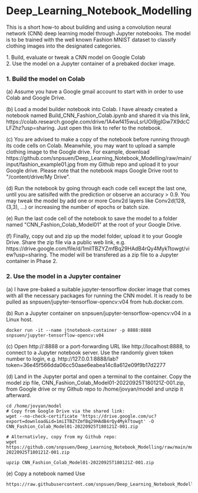 # Deep_Learning_Notebook_Modelling
This is a short how-to about building and using a convolution neural network (CNN) deep learning model through Jupyter notebooks. The model is to be trained with the well known Fashion MNIST dataset to classify clothing images into the designated categories.
<p>
  1. Build, evaluate or tweak a CNN model on Google Colab <br>
  2. Use the model on a Jupyter container of a prebaked docker image.
 
### 1. Build the model on Colab
  <p>
    (a) Assume you have a Google gmail account to start with in order to use Colab and Google Drive. 
  <p>
    (b) Load a model builder notebook into Colab. I have already created a notebook named Build_CNN_Fashion_Colab.ipynb and shared it via this link, https://colab.research.google.com/drive/1A4wf415wuLsrUOi9jgIGw7X9dcCLFZhz?usp=sharing. Just open this link to refer to the notebook.
  <p>
    (c) You are advised to make a copy of the notebook before running through its code cells on Colab. Meanwhile, you may want to upload a sample clothing image to the Google drive. For example, download https://github.com/snpsuen/Deep_Learning_Notebook_Modelling/raw/main/input/fashion_example01.jpg from my Github repo and upload it to your Google drive. Please note that the notebook maps Google Drive root to "/content/drive/My Drive".
  <p>
    (d) Run the notebook by going through each code cell except the last one, until you are satisifed with the prediction or observe an accuracy > 0.9. You may tweak the model by add one or more Conv2d layers like Conv2d(128, (3,3), ...) or increasing the number of epochs or batch size.
  <p>
    (e) Run the last code cell of the notebook to save the model to a folder named "CNN_Fashion_Colab_Model01" at the root of your Google Drive.
  <p>
    (f) Finally, copy out and zip up the model folder, upload it to your Google Drive. Share the zip file via a public web link, e.g. https://drive.google.com/file/d/1miITBZYZmfBq29HAdB4rQy4MykTtowgt/view?usp=sharing. The model will be transfered as a zip file to a Jupyter container in Phase 2. 
  
### 2. Use the model in a Jupyter container
  <p>
    (a) I have pre-baked a suitable jupyter-tensorflow docker image that comes with all the necessary packages for running the CNN model. It is ready to be pulled as snpsuen/jupyter-tensorflow-opencv:v04 from hub.docker.com.
  <p>
    (b) Run a Jupyter container on snpsuen/jupyter-tensorflow-opencv:v04 in a Linux host.
    
    docker run -it --name jtnotebook-container -p 8888:8888 snpsuen/jupyter-tensorflow-opencv:v04
    
  <p>
    (c) Open http://<linux-host>:8888 or a port-forwarding URL like http://localhost:8888, to connect to a Jupyter notebook server. Use the randomly given token number to login, e.g. http://127.0.0.1:8888/lab?token=36e45f566dda06cc50aae6eabea14c8a612e09f9b17d2277
  <p>
    (d) Land in the Jupyter portal and open a terminal to the container. Copy the model zip file, CNN_Fashion_Colab_Model01-20220925T180121Z-001.zip, from Google drive or my Github repo to /home/jovyan/model and unzip it afterward.
    
    cd /home/jovyan/model
    # Copy from Google Drive via the shared link:
    wget --no-check-certificate 'https://drive.google.com/uc?export=download&id=1miITBZYZmfBq29HAdB4rQy4MykTtowgt' -O CNN_Fashion_Colab_Model01-20220925T180121Z-001.zip
    
    # Alternativley, copy from my Github repo:
    wget https://github.com/snpsuen/Deep_Learning_Notebook_Modelling/raw/main/model/CNN_Fashion_Colab_Model01-20220925T180121Z-001.zip
    
    upzip CNN_Fashion_Colab_Model01-20220925T180121Z-001.zip
    
  <p>
    (e) Copy a notebook named Use 
    
    https://raw.githubusercontent.com/snpsuen/Deep_Learning_Notebook_Modelling/main/notebook/Use_CNN_Fashion_Model_Jupyter.ipynb
    
    
    
    
